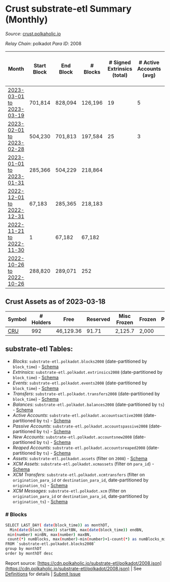 # Crust substrate-etl Summary (Monthly)

_Source_: [crust.polkaholic.io](https://crust.polkaholic.io)

*Relay Chain*: polkadot
*Para ID*: 2008



| Month | Start Block | End Block | # Blocks | # Signed Extrinsics (total) | # Active Accounts (avg) | # Addresses with Balances (max) | Issues |
| ----- | ----------- | --------- | -------- | --------------------------- | ----------------------- | ------------------------------- | ------ |
| [2023-03-01 to 2023-03-19](/polkadot/2008-crust/2023-03-31.md) | 701,814 | 828,094 | 126,196 | 19 | 5 | 992 | - 85 (0.07%) |   
| [2023-02-01 to 2023-02-28](/polkadot/2008-crust/2023-02-28.md) | 504,230 | 701,813 | 197,584 | 25 | 3 | 990 | -   |   
| [2023-01-01 to 2023-01-31](/polkadot/2008-crust/2023-01-31.md) | 285,366 | 504,229 | 218,864 |  |  | 974 | -   |   
| [2022-12-01 to 2022-12-31](/polkadot/2008-crust/2022-12-31.md) | 67,183 | 285,365 | 218,183 |  |  | 9 | -   |   
| [2022-11-21 to 2022-11-30](/polkadot/2008-crust/2022-11-30.md) | 1 | 67,182 | 67,182 |  |  | 9 | -   |   
| [2022-10-26 to 2022-10-26](/polkadot/2008-crust/2022-10-31.md) | 288,820 | 289,071 | 252 |  |  |  | -   |   

## Crust Assets as of 2023-03-18



| Symbol | # Holders | Free | Reserved | Misc Frozen | Frozen | Price | AssetID | 
| ----- | --------- | ---- | -------- | ----------- | ------ | ----- | --- |
| [CRU](/polkadot/assets/CRU) | 992 | 46,129.36  | 91.71  | 2,125.7   | 2,000  |  |   `{"Token":"CRU"}` | 

## substrate-etl Tables:

* _Blocks_: `substrate-etl.polkadot.blocks2008` (date-partitioned by `block_time`) - [Schema](/schema/balances.json)
* _Extrinsics_: `substrate-etl.polkadot.extrinsics2008` (date-partitioned by `block_time`) - [Schema](/schema/extrinsics.json)
* _Events_: `substrate-etl.polkadot.events2008` (date-partitioned by `block_time`) - [Schema](/schema/events.json)
* _Transfers_: `substrate-etl.polkadot.transfers2008` (date-partitioned by `block_time`) - [Schema](/schema/transfers.json)
* _Balances_: `substrate-etl.polkadot.balances2008` (date-partitioned by `ts`) - [Schema](/schema/balances.json)
* _Active Accounts_: `substrate-etl.polkadot.accountsactive2008` (date-partitioned by `ts`) - [Schema](/schema/accountsactive.json)
* _Passive Accounts_: `substrate-etl.polkadot.accountspassive2008` (date-partitioned by `ts`) - [Schema](/schema/accountspassive.json)
* _New Accounts_: `substrate-etl.polkadot.accountsnew2008` (date-partitioned by `ts`) - [Schema](/schema/accountsnew.json)
* _Reaped Accounts_: `substrate-etl.polkadot.accountsreaped2008` (date-partitioned by `ts`) - [Schema](/schema/accountsreaped.json)
* _Assets_: `substrate-etl.polkadot.assets` (filter on `2008`) - [Schema](/schema/assets.json)
* _XCM Assets_: `substrate-etl.polkadot.xcmassets` (filter on `para_id`) - [Schema](/schema/xcmassets.json)
* _XCM Transfers_: `substrate-etl.polkadot.xcmtransfers` (filter on `origination_para_id` or `destination_para_id`, date-partitioned by `origination_ts`) - [Schema](/schema/xcmtransfers.json)
* _XCM Messages_: `substrate-etl.polkadot.xcm` (filter on `origination_para_id` or `destination_para_id`, date-partitioned by `origination_ts`) - [Schema](/schema/xcm.json)

### # Blocks
```bash
SELECT LAST_DAY( date(block_time)) as monthDT,
  Min(date(block_time)) startBN, max(date(block_time)) endBN, 
 min(number) minBN, max(number) maxBN, 
 count(*) numBlocks, max(number)-min(number)+1-count(*) as numBlocks_missing 
FROM `substrate-etl.polkadot.blocks2008` 
group by monthDT 
order by monthDT desc
```


Report source: [https://cdn.polkaholic.io/substrate-etl/polkadot/2008.json](https://cdn.polkaholic.io/substrate-etl/polkadot/2008.json) | See [Definitions](/DEFINITIONS.md) for details | [Submit Issue](https://github.com/colorfulnotion/substrate-etl/issues)
